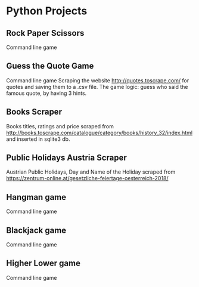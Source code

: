 # Python Projects

## Rock Paper Scissors
Command line game

## Guess the Quote Game
Command line game 
Scraping the website http://quotes.toscrape.com/ for quotes and saving them to a .csv file. The game logic: guess who said the famous quote, by having 3 hints. 


## Books Scraper
Books titles, ratings and price scraped from http://books.toscrape.com/catalogue/category/books/history_32/index.html and inserted in sqlite3 db.

## Public Holidays Austria Scraper
Austrian Public Holidays, Day and Name of the Holiday scraped from https://zentrum-online.at/gesetzliche-feiertage-oesterreich-2018/ 

## Hangman game
Command line game

## Blackjack game
Command line game

## Higher Lower game
Command line game